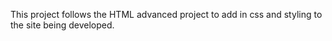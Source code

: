 This project follows the HTML advanced project to add in css and styling to the site being developed.

